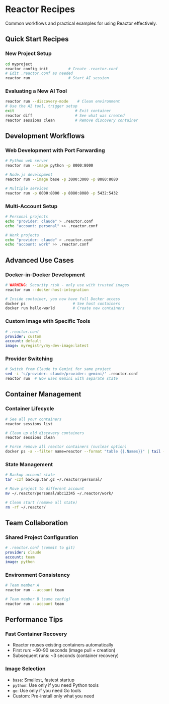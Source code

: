 # Reactor Recipes

Common workflows and practical examples for using Reactor effectively.

## Quick Start Recipes

### New Project Setup
```bash
cd myproject
reactor config init         # Create .reactor.conf
# Edit .reactor.conf as needed
reactor run                 # Start AI session
```

### Evaluating a New AI Tool
```bash
reactor run --discovery-mode    # Clean environment
# Use the AI tool, trigger setup
exit                           # Exit container
reactor diff                   # See what was created
reactor sessions clean         # Remove discovery container
```

## Development Workflows

### Web Development with Port Forwarding
```bash
# Python web server
reactor run --image python -p 8000:8000

# Node.js development
reactor run --image base -p 3000:3000 -p 8080:8080

# Multiple services
reactor run -p 8000:8000 -p 8080:8080 -p 5432:5432
```

### Multi-Account Setup
```bash
# Personal projects
echo "provider: claude" > .reactor.conf
echo "account: personal" >> .reactor.conf

# Work projects  
echo "provider: claude" > .reactor.conf
echo "account: work" >> .reactor.conf
```

## Advanced Use Cases

### Docker-in-Docker Development
```bash
# WARNING: Security risk - only use with trusted images
reactor run --docker-host-integration

# Inside container, you now have full Docker access
docker ps                     # See host containers
docker run hello-world        # Create new containers
```

### Custom Image with Specific Tools
```yaml
# .reactor.conf
provider: custom
account: default
image: myregistry/my-dev-image:latest
```

### Provider Switching
```bash
# Switch from Claude to Gemini for same project
sed -i 's/provider: claude/provider: gemini/' .reactor.conf
reactor run  # Now uses Gemini with separate state
```

## Container Management

### Container Lifecycle
```bash
# See all your containers
reactor sessions list

# Clean up old discovery containers
reactor sessions clean

# Force remove all reactor containers (nuclear option)
docker ps -a --filter name=reactor --format "table {{.Names}}" | tail -n +2 | xargs docker rm -f
```

### State Management
```bash
# Backup account state
tar -czf backup.tar.gz ~/.reactor/personal/

# Move project to different account
mv ~/.reactor/personal/abc12345 ~/.reactor/work/

# Clean start (remove all state)
rm -rf ~/.reactor/
```

## Team Collaboration

### Shared Project Configuration
```yaml
# .reactor.conf (commit to git)
provider: claude
account: team
image: python
```

### Environment Consistency
```bash
# Team member A
reactor run --account team

# Team member B (same config)
reactor run --account team
```

## Performance Tips

### Fast Container Recovery
- Reactor reuses existing containers automatically
- First run: ~60-90 seconds (image pull + creation)
- Subsequent runs: ~3 seconds (container recovery)

### Image Selection
- `base`: Smallest, fastest startup
- `python`: Use only if you need Python tools
- `go`: Use only if you need Go tools
- Custom: Pre-install only what you need